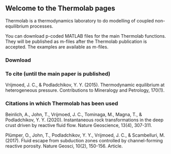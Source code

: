 ## Welcome to the Thermolab pages

Thermolab is a thermodynamics laboratory to do modelling of coupled non-equilibrium processes.

You can download p-coded MATLAB files for the main Thermolab functions. They will be published as m-files after the Thermolab publication is accepted. The examples are available as m-files.

### Download



### To cite (until the main paper is published)

Vrijmoed, J. C., & Podladchikov, Y. Y. (2015). Thermodynamic equilibrium at heterogeneous pressure. Contributions to Mineralogy and Petrology, 170(1). 

### Citations in which Thermolab has been used
Beinlich, A., John, T., Vrijmoed, J. C., Tominaga, M., Magna, T., & Podladchikov, Y. Y. (2020). Instantaneous rock transformations in the deep crust driven by reactive fluid flow.  Nature Geoscience, 13(4), 307-311. 

Plümper, O., John, T., Podladchikov, Y. Y., Vrijmoed, J. C., & Scambelluri, M. (2017). Fluid escape from subduction zones controlled by channel-forming reactive porosity. Nature Geosci, 10(2), 150-156. Article.
